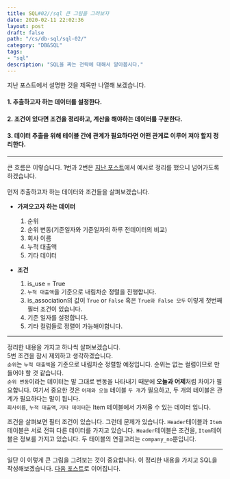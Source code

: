 ```yaml
---
title: SQL#02//sql 큰 그림을 그려보자
date: 2020-02-11 22:02:36
layout: post
draft: false
path: "/cs/db-sql/sql-02/"
category: "DB&SQL"
tags:
- "sql"
description: "SQL을 짜는 전략에 대해서 알아봅시다."
---
```

지난 포스트에서 설명한 것을 제목만 나열해 보겠습니다.

#### 1. 추출하고자 하는 데이터를 설정한다.
#### 2. 조건이 있다면 조건을 정리하고, 계산을 해야하는 데이터를 구분한다.
#### 3. 데이터 추출을 위해 테이블 간에 관계가 필요하다면 어떤 관게로 이루어 져야 할지 정리한다.

---

큰 흐름은 이렇습니다. 1번과 2번은 [지난 포스트](https://bmh8993.github.io/DATABASE&SQL/sql-%EC%A7%9C%EA%B8%B0-%EC%A0%84%EC%97%90-%ED%9D%90%EB%A6%84%EC%9D%84-%ED%8C%8C%EC%95%85%ED%95%98%EC%9E%90./)에서 예시로 정리를 했으니 넘어가도록 하겠습니다.<br><br>
먼저 추출하고자 하는 데이터와 조건들을 살펴보겠습니다.<br>

- **가져오고자 하는 데이터**
    1. 순위
    2. 순위 변동(기준일자와 기준일자의 하루 전데이터의 비교)
    3. 회사 이름
    4. 누적 대출액
    5. 기타 데이터

- **조건**
    1. is\_use = True
    2. `누적 대출액`을 기준으로 내림차순 정렬을 진행합니다.
    3. is\_association의 값이 `True` or `False` 혹은 `True와 False 모두` 이렇게 첫번째 필터 조건이 있습니다.
    4. 기준 일자를 설정합니다.
    5. 기타 컬럼들로 정렬이 가능해야합니다.

---
정리한 내용을 가지고 하나씩 살펴보겠습니다.<br>
5번 조건을 잠시 제외하고 생각하겠습니다.<br>
`순위`는 `누적 대출액`을 기준으로 내림차순 정렬할 예정입니다. 순위는 없는 컬럼이므로 만들어야 할 것 같습니다.<br>
`순위 변동`이라는 데이터는 말 그대로 변동을 나타내기 때문에 **오늘과 어제**처럼 차이가 필요합니다.
여기서 중요한 것은 `어제와 오늘` 테이블 `두 개`가 필요하고, 두 개의 테이블은 관계가 필요하다는 말이 됩니다.<br>
`회사이름`, `누적 대출액`, `기타 데이터`는 Item 테이블에서 가져올 수 있는 데이터 입니다.<br>

조건을 살펴보면 필터 조건이 있습니다. 그런데 문제가 있습니다.
`Header`테이블과 `Item`테이블은 서로 전혀 다른 데이터를 가지고 있습니다.
`Header`테이블은 조건을, `Item`테이블은 정보를 가지고 있습니다. 두 테이블의 연결고리는 `company_no`뿐입니다.

---
일단 이 이렇게 큰 그림을 그려보는 것이 중요합니다. 이 정리한 내용을 가지고 SQL을 작성해보겠습니다.
[다음 포스트](https://bmh8993.github.io/DATABASE&SQL/sql-%ED%81%B0-%EA%B7%B8%EB%A6%BC%EC%97%90%EC%84%9C-%EC%9E%91%EC%9D%80-%EA%B7%B8%EB%A6%BC%EC%9C%BC%EB%A1%9C/)로 이어집니다.
